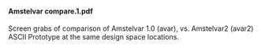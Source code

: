 #### Amstelvar compare.1.pdf

Screen grabs of comparison of Amstelvar 1.0 (avar), vs. Amstelvar2 (avar2) ASCII Prototype at the same design space locations.
